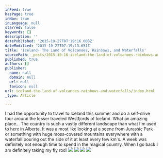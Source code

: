 ```yaml
---
inFeed: true
hasPage: true
inNav: true
inLanguage: null
starred: false
keywords: []
description: ''
datePublished: '2015-10-27T07:19:16.003Z'
dateModified: '2015-10-27T07:19:13.651Z'
title: 'Iceland- The Land of Volcanoes, Rainbows, and Waterfalls'
sourcePath: _posts/2015-10-16-iceland-the-land-of-volcanoes-rainbows-and-waterfalls.md
published: true
authors: []
publisher:
  name: null
  domain: null
  url: null
  favicon: null
url: iceland-the-land-of-volcanoes-rainbows-and-waterfalls/index.html
_type: Article

---
```

I had the opportunity to travel to Iceland this summer and do a self-drive tour around the lesser traveled Westfjords of Iceland.  What an amazing place...   The country is such a vastly different landscape than what I'm used to here in Alberta.  It was almost like looking at a scene from Jurassic Park or something with huge moss-covered mountains everywhere with a waterfall pouring out the side of it at least every few km's.  A week was definitely not enough time to spend in the magical country.  When I go back I am definitely taking my fly rod!
![](https://the-grid-user-content.s3-us-west-2.amazonaws.com/1dfa7fc6-9e95-4669-89d9-f8e46827aeca.jpg)
![](https://the-grid-user-content.s3-us-west-2.amazonaws.com/582bf0ef-cc27-4e75-861e-c52db249019b.jpg)
![](https://the-grid-user-content.s3-us-west-2.amazonaws.com/543681b7-01d0-4d91-a936-6f1029c6cfe7.jpg)
![](https://the-grid-user-content.s3-us-west-2.amazonaws.com/87d00563-e7bd-494d-857d-f34073f98395.jpg)